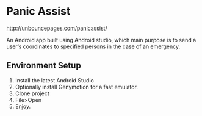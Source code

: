 # Panic Assist

http://unbouncepages.com/panicassist/

An Android app built using Android studio, which main purpose is to send a user’s coordinates to specified persons in the case of an emergency.

Environment Setup
-------------------

1. Install the latest Android Studio
2. Optionally install Genymotion for a fast emulator.
3. Clone project
4. File>Open
5. Enjoy.
